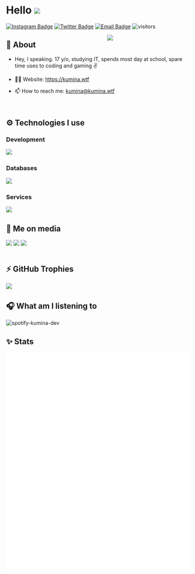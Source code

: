 # Hello <img src="https://github.com/mayankchaudhary26/Cool-Readme-ideas/raw/master/data/octocat/daftpunktocat-thomas.gif" width="32">

[![Instagram Badge](https://img.shields.io/badge/-Instagram-E4405F?style=flat-square&labelColor=E4405F&logo=instagram&logoColor=white&link=https://instagram.com/ville.m.syrjala)](https://instagram.com/ville.m.syrjala)
[![Twitter Badge](https://img.shields.io/badge/-Twitter-1DA1F2?style=flat-square&labelColor=1DA1F2&logo=twitter&logoColor=white&link=https://twitter.com/kum1na)](https://twitter.com/kum1na)
[![Email Badge](https://img.shields.io/badge/-Email-EA4335?style=flat-square&labelColor=EA4335&logo=gmail&logoColor=white&link=mailto:kumina@kumina.wtf)](mailto:kumina@kumina.wtf)
![visitors](https://visitor-badge.laobi.icu/badge?page_id=kumina-dev)

<img width="45%" align="right" src="https://github-readme-streak-stats.herokuapp.com?user=kumina-dev&theme=transparent&hide_border=true&date_format=M%20j%5B%2C%20Y%5D&stroke=EB545400&sideLabels=EBEBEB&sideNums=EBEBEB&currStreakLabel=EBEBEB&currStreakNum=EBEBEB&dates=AAAAAA&ring=9204C9&fire=9204C9">

<div align="left" width="100%">

## 🧐 About

- Hey, I speaking. 17 y/o, studying IT, spends most day at school, spare time uses to coding and gaming ✌️

- 👨‍💻 Website: https://kumina.wtf
- 📫 How to reach me: kumina@kumina.wtf

<br />

## ⚙️ Technologies I use

### Development
<img src="https://skillicons.dev/icons?i=js,ts,java,py,html,css,tailwind,nodejs,react,nextjs&theme=dark" />
</div>

### Databases
<img src="https://skillicons.dev/icons?i=mysql,postgres,mongodb&theme=dark" />
</div>

### Services
<img src="https://skillicons.dev/icons?i=github,cloudflare&theme=dark" />
</div>

<br />

## 📱 Me on media

<div>
  <a href="https://instagram.com/kuminadev"><img src="https://skillicons.dev/icons?i=instagram&theme=dark" /></a>
  <a href="https://twitter.com/kum1na"><img src="https://skillicons.dev/icons?i=twitter&theme=dark" /></a>
  <a href="https://discord.com/users/961851861063827497"><img src="https://skillicons.dev/icons?i=discord&theme=dark" /></a>
</div>

<br />

## ⚡ GitHub Trophies</h2>
<img src="https://github-profile-trophy.vercel.app.?username=kumina-dev&theme=darkhub&no-frame=true&margin-w=15&margin-h=15" />

<br />

## 🎧 What am I listening to
![spotify-kumina-dev](https://spotify-github-profile.vercel.app/api/view?uid=8398m11gjjx3l84e78ncbwdv5&cover_image=true&theme=natemoo-re&show_offline=false&background_color=121212&interchange=false&bar_color=53b14f&bar_color_cover=false)

## ✨ Stats

<div width="100%">
<img src="https://github.com/kumina-dev/github-stats/blob/master/generated/overview.svg#gh-dark-mode-only" />
<img src="https://github.com/kumina-dev/github-stats/blob/master/generated/languages.svg#gh-dark-mode-only" />

<br />
<br />
